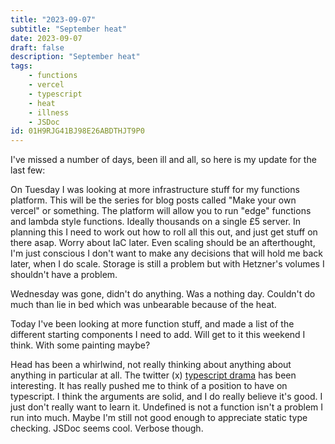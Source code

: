 ```yaml
---
title: "2023-09-07"
subtitle: "September heat"
date: 2023-09-07
draft: false
description: "September heat"
tags:
    - functions
    - vercel
    - typescript
    - heat
    - illness
    - JSDoc
id: 01H9RJG41BJ98E26ABDTHJT9P0
---
```


I've missed a number of days, been ill and all, so here is my update for the last few:

On Tuesday I was looking at more infrastructure stuff for my functions platform. This will be the series for blog posts called "Make your own vercel" or something. The platform will allow you to run "edge" functions and lambda style functions. Ideally thousands on a single £5 server. In planning this I need to work out how to roll all this out, and just get stuff on there asap. Worry about IaC later. Even scaling should be an afterthought, I'm just conscious I don't want to make any decisions that will hold me back later, when I do scale. Storage is still a problem but with Hetzner's volumes I shouldn't have a problem.

Wednesday was gone, didn't do anything. Was a nothing day. Couldn't do much than lie in bed which was unbearable because of the heat.

Today I've been looking at more function stuff, and made a list of the different starting components I need to add. Will get to it this weekend I think. With some painting maybe?

Head has been a whirlwind, not really thinking about anything about anything in particular at all. The twitter (x) [typescript drama](https://github.com/hotwired/turbo/pull/971) has been interesting. It has really pushed me to think of a position to have on typescript. I think the arguments are solid, and I do really believe it's good. I just don't really want to learn it. Undefined is not a function isn't a problem I run into much. Maybe I'm still not good enough to appreciate static type checking. JSDoc seems cool. Verbose though.